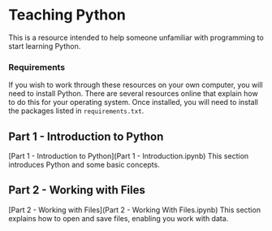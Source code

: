 # Teaching Python
This is a resource intended to help someone unfamiliar with programming to start
learning Python.

### Requirements
If you wish to work through these resources on your own computer, you will need
to install Python. There are several resources online that explain how to do this
for your operating system. Once installed, you will need to install the packages
listed in `requirements.txt`.

## Part 1 - Introduction to Python
[Part 1 - Introduction to Python](Part 1 - Introduction.ipynb)
This section introduces Python and some basic concepts.

## Part 2 - Working with Files
[Part 2 - Working with Files](Part 2 - Working With Files.ipynb)
This section explains how to open and save files, enabling you work with data.
